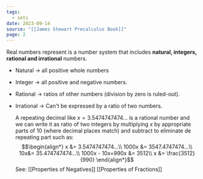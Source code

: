 ```yaml
---
tags:
  - sets
date: 2023-09-14
source: "[[James Stewart Precalculus Book]]"
page: 2
---
```

Real numbers represent is a number system that includes **natural, integers, rational and irrational** numbers.

- Natural $\rightarrow$ all positive whole numbers
- Integer $\rightarrow$ all positive and negative numbers.
- Rational $\rightarrow$ ratios of other numbers (division by zero is ruled-out).
- Irrational $\rightarrow$ Can't be expressed by a ratio of two numbers.

	A repeating decimal like $x = 3.5474747474...$ is a rational number and we can write it as ratio of two integers by multiplying $x$ by appropriate parts of 10 (where decimal places match) and subtract to eliminate de repeating part such as:
	$$\begin{align*}
x &= 3.5474747474...\\
1000x &= 3547.4747474...\\
10x&= 35.474747474...\\
1000x - 10x=990x &= 3512\\
x &= \frac{3512}{990}
\end{align*}$$
See:
[[Properties of Negatives]]
[[Properties of Fractions]]
